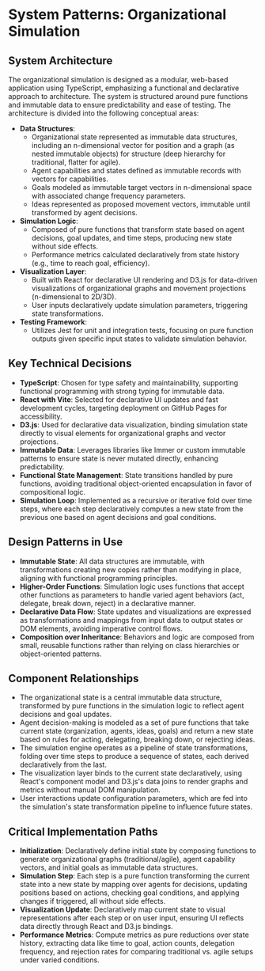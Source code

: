# System Patterns: Organizational Simulation

## System Architecture
The organizational simulation is designed as a modular, web-based application using TypeScript, emphasizing a functional and declarative approach to architecture. The system is structured around pure functions and immutable data to ensure predictability and ease of testing. The architecture is divided into the following conceptual areas:

- **Data Structures**: 
  - Organizational state represented as immutable data structures, including an n-dimensional vector for position and a graph (as nested immutable objects) for structure (deep hierarchy for traditional, flatter for agile).
  - Agent capabilities and states defined as immutable records with vectors for capabilities.
  - Goals modeled as immutable target vectors in n-dimensional space with associated change frequency parameters.
  - Ideas represented as proposed movement vectors, immutable until transformed by agent decisions.
- **Simulation Logic**: 
  - Composed of pure functions that transform state based on agent decisions, goal updates, and time steps, producing new state without side effects.
  - Performance metrics calculated declaratively from state history (e.g., time to reach goal, efficiency).
- **Visualization Layer**: 
  - Built with React for declarative UI rendering and D3.js for data-driven visualizations of organizational graphs and movement projections (n-dimensional to 2D/3D).
  - User inputs declaratively update simulation parameters, triggering state transformations.
- **Testing Framework**: 
  - Utilizes Jest for unit and integration tests, focusing on pure function outputs given specific input states to validate simulation behavior.

## Key Technical Decisions
- **TypeScript**: Chosen for type safety and maintainability, supporting functional programming with strong typing for immutable data.
- **React with Vite**: Selected for declarative UI updates and fast development cycles, targeting deployment on GitHub Pages for accessibility.
- **D3.js**: Used for declarative data visualization, binding simulation state directly to visual elements for organizational graphs and vector projections.
- **Immutable Data**: Leverages libraries like Immer or custom immutable patterns to ensure state is never mutated directly, enhancing predictability.
- **Functional State Management**: State transitions handled by pure functions, avoiding traditional object-oriented encapsulation in favor of compositional logic.
- **Simulation Loop**: Implemented as a recursive or iterative fold over time steps, where each step declaratively computes a new state from the previous one based on agent decisions and goal conditions.

## Design Patterns in Use
- **Immutable State**: All data structures are immutable, with transformations creating new copies rather than modifying in place, aligning with functional programming principles.
- **Higher-Order Functions**: Simulation logic uses functions that accept other functions as parameters to handle varied agent behaviors (act, delegate, break down, reject) in a declarative manner.
- **Declarative Data Flow**: State updates and visualizations are expressed as transformations and mappings from input data to output states or DOM elements, avoiding imperative control flows.
- **Composition over Inheritance**: Behaviors and logic are composed from small, reusable functions rather than relying on class hierarchies or object-oriented patterns.

## Component Relationships
- The organizational state is a central immutable data structure, transformed by pure functions in the simulation logic to reflect agent decisions and goal updates.
- Agent decision-making is modeled as a set of pure functions that take current state (organization, agents, ideas, goals) and return a new state based on rules for acting, delegating, breaking down, or rejecting ideas.
- The simulation engine operates as a pipeline of state transformations, folding over time steps to produce a sequence of states, each derived declaratively from the last.
- The visualization layer binds to the current state declaratively, using React's component model and D3.js's data joins to render graphs and metrics without manual DOM manipulation.
- User interactions update configuration parameters, which are fed into the simulation's state transformation pipeline to influence future states.

## Critical Implementation Paths
- **Initialization**: Declaratively define initial state by composing functions to generate organizational graphs (traditional/agile), agent capability vectors, and initial goals as immutable data structures.
- **Simulation Step**: Each step is a pure function transforming the current state into a new state by mapping over agents for decisions, updating positions based on actions, checking goal conditions, and applying changes if triggered, all without side effects.
- **Visualization Update**: Declaratively map current state to visual representations after each step or on user input, ensuring UI reflects data directly through React and D3.js bindings.
- **Performance Metrics**: Compute metrics as pure reductions over state history, extracting data like time to goal, action counts, delegation frequency, and rejection rates for comparing traditional vs. agile setups under varied conditions.
